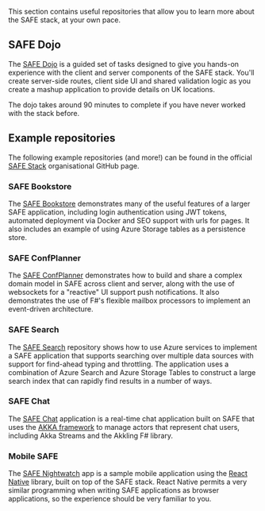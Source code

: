 This section contains useful repositories that allow you to learn more about the SAFE stack, at your own pace.

## SAFE Dojo
The [SAFE Dojo](https://github.com/CompositionalIT/SAFE-Dojo/) is a guided set of tasks designed to give you hands-on experience with the client and server components of the SAFE stack. You'll create server-side routes, client side UI and shared validation logic as you create a mashup application to provide details on UK locations.

The dojo takes around 90 minutes to complete if you have never worked with the stack before.

## Example repositories
The following example repositories (and more!) can be found in the official [SAFE Stack](https://github.com/SAFE-Stack) organisational GitHub page.

### SAFE Bookstore
The [SAFE Bookstore](https://github.com/SAFE-Stack/SAFE-BookStore) demonstrates many of the useful features of a larger SAFE application, including login authentication using JWT tokens, automated deployment via Docker and SEO support with urls for pages. It also includes an example of using Azure Storage tables as a persistence store.

### SAFE ConfPlanner
The [SAFE ConfPlanner](https://github.com/SAFE-Stack/SAFE-ConfPlanner) demonstrates how to build and share a complex domain model in SAFE across client and server, along with the use of websockets for a "reactive" UI support push notifications. It also demonstrates the use of F#'s flexible mailbox processors to implement an event-driven architecture.

### SAFE Search
The [SAFE Search](https://github.com/SAFE-Stack/SAFE-Search) repository shows how to use Azure services to implement a SAFE application that supports searching over multiple data sources with support for find-ahead typing and throttling. The application uses a combination of Azure Search and Azure Storage Tables to construct a large search index that can rapidly find results in a number of ways.

### SAFE Chat
The [SAFE Chat](https://github.com/SAFE-Stack/SAFE-Chat) application is a real-time chat application built on SAFE that uses the [AKKA framework](https://getakka.net/) to manage actors that represent chat users, including Akka Streams and the Akkling F# library.

### Mobile SAFE
The [SAFE Nightwatch](https://github.com/SAFE-Stack/SAFE-Nightwatch) app is a sample mobile application using the [React Native](https://facebook.github.io/react-native/) library, built on top of the SAFE stack. React Native permits a very similar programming when writing SAFE applications as browser applications, so the experience should be very familiar to you.